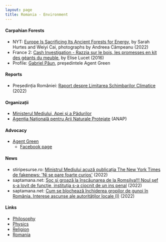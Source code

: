```yaml
---
layout: page
title: Romania - Environment
---
```

#### Carpahian Forests
* NYT: [Europe Is Sacrificing Its Ancient Forests for Energy](https://www.nytimes.com/interactive/2022/09/07/world/europe/eu-logging-wood-pellets.html?fbclid=IwAR0fg6-6OoQbkjLi5b4QEOGZ9nLmcNG1e90foLqniPkCOX_x8LVdlHs45SM), by Sarah Hurtes and Weiyi Cai, photographs by Andreea Câmpeanu (2022)
* France 2: [Cash Investigation - Razzia sur le bois, les promesses en kit des géants du meuble](https://www.dailymotion.com/video/x59qar9), by Elise Lucet (2016)
* Profile: [Gabriel Păun](https://www.linkedin.com/in/gabriel-paun-65641110a/), președintele Agent Green

#### Reports
* Președinția României: [Raport despre Limitarea Schimbarilor Climatice](https://www.presidency.ro/files/userfiles/Raport%20Limitarea%20Schimbarilor%20Climatice.pdf?fbclid=IwAR0KiMLBnDCwPgaFNv88KNX9gJtSPvVQ--Mn4h-RJzSOSLgfp3tmjIvFyxg) (2022)

#### Organizații
* [Ministerul Mediului, Apei și a Pădurilor](http://www.mmediu.ro/)
* [Agenția Națională pentru Arii Naturale Protejate](http://ananp.gov.ro/) (ANAP)

#### Advocacy
* [Agent Green](https://agentgreen.ro)
  * [Facebook page](https://www.facebook.com/agentgreen.ro/)


#### News
* stiripesurse.ro: [Ministrul Mediului acuză publicația The New York Times de fakenews: 'Ni se pare foarte curios'](https://www.stiripesurse.ro/ministrul-mediului-new-york-times-fakenews_2548135.html?fbclid=IwAR3dNBB5lUkJR77iB4V5WxJAyIbJA8J5epObdYooNj02RWC5Q9eFVX280OY) (2022)
* saptamana.net: [Şoc şi groază la înscăunarea de la Romsilva!!! Noul şef s-a lovit de funcţie, instituţia s-a ciocnit de un ins penal](http://saptamana.net/articol/19413-soc-si-groaza-la-inscaunarea-de-la-romsilva-noul-sef-s-a-lovit-de-functie-institutia-s-a-ciocnit-de-un-ins-penal?fbclid=IwAR3PKZHdsR58p5RW9yM1iyHlWBG7V0u-mX53b75CYab2o-aaKrkY6O_v-SA) (2022)
* saptamana.net: [Cum se blochează închiderea gropilor de gunoi în România. Interese ascunse ale autorităţilor locale (I)](http://saptamana.net/articol/19309-cum-se-blocheaza-inchiderea-gropilor-de-gunoi-in-romania-interese-ascunse-ale-autoritatilor-locale-i) (2022)

#### Links
* [Philosophy](philosophy.md)
* [Physics](physics.md)
* [Religion](religion.md)
* [Romania](romania.md)

